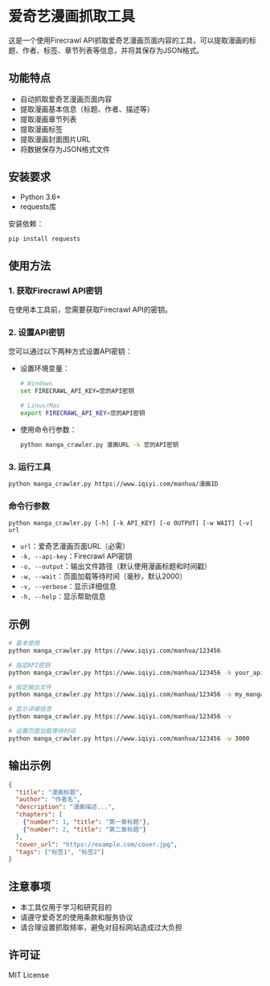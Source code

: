 # 爱奇艺漫画抓取工具

这是一个使用Firecrawl API抓取爱奇艺漫画页面内容的工具，可以提取漫画的标题、作者、标签、章节列表等信息，并将其保存为JSON格式。

## 功能特点

- 自动抓取爱奇艺漫画页面内容
- 提取漫画基本信息（标题、作者、描述等）
- 提取漫画章节列表
- 提取漫画标签
- 提取漫画封面图片URL
- 将数据保存为JSON格式文件

## 安装要求

- Python 3.6+
- requests库

安装依赖：

```bash
pip install requests
```

## 使用方法

### 1. 获取Firecrawl API密钥

在使用本工具前，您需要获取Firecrawl API的密钥。

### 2. 设置API密钥

您可以通过以下两种方式设置API密钥：

- 设置环境变量：
  ```bash
  # Windows
  set FIRECRAWL_API_KEY=您的API密钥
  
  # Linux/Mac
  export FIRECRAWL_API_KEY=您的API密钥
  ```

- 使用命令行参数：
  ```bash
  python manga_crawler.py 漫画URL -k 您的API密钥
  ```

### 3. 运行工具

```bash
python manga_crawler.py https://www.iqiyi.com/manhua/漫画ID
```

### 命令行参数

```
python manga_crawler.py [-h] [-k API_KEY] [-o OUTPUT] [-w WAIT] [-v] url
```

- `url`：爱奇艺漫画页面URL（必需）
- `-k, --api-key`：Firecrawl API密钥
- `-o, --output`：输出文件路径（默认使用漫画标题和时间戳）
- `-w, --wait`：页面加载等待时间（毫秒，默认2000）
- `-v, --verbose`：显示详细信息
- `-h, --help`：显示帮助信息

## 示例

```bash
# 基本使用
python manga_crawler.py https://www.iqiyi.com/manhua/123456

# 指定API密钥
python manga_crawler.py https://www.iqiyi.com/manhua/123456 -k your_api_key

# 指定输出文件
python manga_crawler.py https://www.iqiyi.com/manhua/123456 -o my_manga.json

# 显示详细信息
python manga_crawler.py https://www.iqiyi.com/manhua/123456 -v

# 设置页面加载等待时间
python manga_crawler.py https://www.iqiyi.com/manhua/123456 -w 3000
```

## 输出示例

```json
{
  "title": "漫画标题",
  "author": "作者名",
  "description": "漫画描述...",
  "chapters": [
    {"number": 1, "title": "第一章标题"},
    {"number": 2, "title": "第二章标题"}
  ],
  "cover_url": "https://example.com/cover.jpg",
  "tags": ["标签1", "标签2"]
}
```

## 注意事项

- 本工具仅用于学习和研究目的
- 请遵守爱奇艺的使用条款和服务协议
- 请合理设置抓取频率，避免对目标网站造成过大负担

## 许可证

MIT License